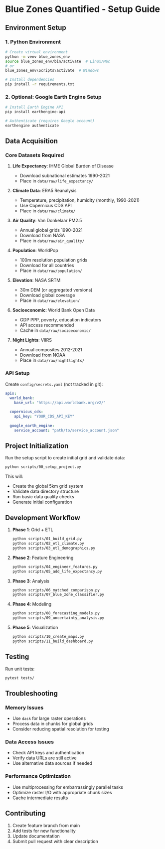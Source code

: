 # Blue Zones Quantified - Setup Guide

## Environment Setup

### 1. Python Environment
```bash
# Create virtual environment
python -m venv blue_zones_env
source blue_zones_env/bin/activate  # Linux/Mac
# or
blue_zones_env\Scripts\activate  # Windows

# Install dependencies
pip install -r requirements.txt
```

### 2. Optional: Google Earth Engine Setup
```bash
# Install Earth Engine API
pip install earthengine-api

# Authenticate (requires Google account)
earthengine authenticate
```

## Data Acquisition

### Core Datasets Required

1. **Life Expectancy**: IHME Global Burden of Disease
   - Download subnational estimates 1990-2021
   - Place in `data/raw/life_expectancy/`

2. **Climate Data**: ERA5 Reanalysis  
   - Temperature, precipitation, humidity (monthly, 1990-2021)
   - Use Copernicus CDS API
   - Place in `data/raw/climate/`

3. **Air Quality**: Van Donkelaar PM2.5
   - Annual global grids 1990-2021
   - Download from NASA
   - Place in `data/raw/air_quality/`

4. **Population**: WorldPop
   - 100m resolution population grids
   - Download for all countries
   - Place in `data/raw/population/`

5. **Elevation**: NASA SRTM
   - 30m DEM (or aggregated versions)
   - Download global coverage
   - Place in `data/raw/elevation/`

6. **Socioeconomic**: World Bank Open Data
   - GDP PPP, poverty, education indicators
   - API access recommended
   - Cache in `data/raw/socioeconomic/`

7. **Night Lights**: VIIRS
   - Annual composites 2012-2021
   - Download from NOAA
   - Place in `data/raw/nightlights/`

### API Setup

Create `config/secrets.yaml` (not tracked in git):

```yaml
apis:
  world_bank:
    base_url: "https://api.worldbank.org/v2/"
  
  copernicus_cds:
    api_key: "YOUR_CDS_API_KEY"
    
  google_earth_engine:
    service_account: "path/to/service_account.json"
```

## Project Initialization

Run the setup script to create initial grid and validate data:

```bash
python scripts/00_setup_project.py
```

This will:
- Create the global 5km grid system
- Validate data directory structure  
- Run basic data quality checks
- Generate initial configuration

## Development Workflow

1. **Phase 1**: Grid + ETL
   ```bash
   python scripts/01_build_grid.py
   python scripts/02_etl_climate.py
   python scripts/03_etl_demographics.py
   ```

2. **Phase 2**: Feature Engineering
   ```bash
   python scripts/04_engineer_features.py
   python scripts/05_add_life_expectancy.py
   ```

3. **Phase 3**: Analysis
   ```bash
   python scripts/06_matched_comparison.py
   python scripts/07_blue_zone_classifier.py
   ```

4. **Phase 4**: Modeling
   ```bash
   python scripts/08_forecasting_models.py
   python scripts/09_uncertainty_analysis.py
   ```

5. **Phase 5**: Visualization
   ```bash
   python scripts/10_create_maps.py
   python scripts/11_build_dashboard.py
   ```

## Testing

Run unit tests:
```bash
pytest tests/
```

## Troubleshooting

### Memory Issues
- Use `dask` for large raster operations
- Process data in chunks for global grids
- Consider reducing spatial resolution for testing

### Data Access Issues  
- Check API keys and authentication
- Verify data URLs are still active
- Use alternative data sources if needed

### Performance Optimization
- Use multiprocessing for embarrassingly parallel tasks
- Optimize raster I/O with appropriate chunk sizes
- Cache intermediate results

## Contributing

1. Create feature branch from main
2. Add tests for new functionality  
3. Update documentation
4. Submit pull request with clear description